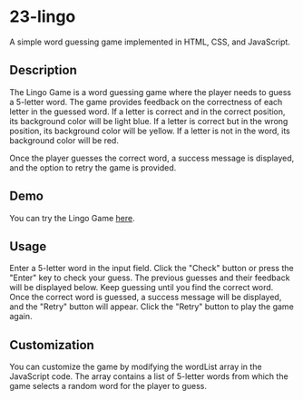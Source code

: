# 23-lingo

A simple word guessing game implemented in HTML, CSS, and JavaScript.

## Description

The Lingo Game is a word guessing game where the player needs to guess a 5-letter word. The game provides feedback on the correctness of each letter in the guessed word. If a letter is correct and in the correct position, its background color will be light blue. If a letter is correct but in the wrong position, its background color will be yellow. If a letter is not in the word, its background color will be red.

Once the player guesses the correct word, a success message is displayed, and the option to retry the game is provided.

## Demo
You can try the Lingo Game [here](https://www.sololearn.com/compiler-playground/WWl6djy9zW3V).

## Usage
Enter a 5-letter word in the input field.
Click the "Check" button or press the "Enter" key to check your guess.
The previous guesses and their feedback will be displayed below.
Keep guessing until you find the correct word.
Once the correct word is guessed, a success message will be displayed, and the "Retry" button will appear.
Click the "Retry" button to play the game again.

## Customization

You can customize the game by modifying the wordList array in the JavaScript code. The array contains a list of 5-letter words from which the game selects a random word for the player to guess.
